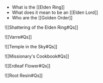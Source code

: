 - What is the [[Elden Ring]] 
- What does it mean to be an [[Elden Lord]]
- Who are the [[Golden Order]]

![[Shattering of the Elden Ring#Qs]]

![[Varre#Qs]]

![[Temple in the Sky#Qs]]

![[Missionary's Cookbook#Qs]]

![[Erdleaf Flower#Qs]]

![[Root Resin#Qs]]
